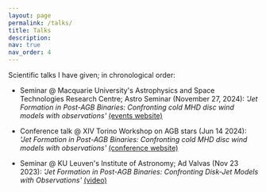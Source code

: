 ```yaml
---
layout: page
permalink: /talks/
title: Talks
description: 
nav: true
nav_order: 4
---
```


<style>
/* HTML/CSS pseudo-element after main body to add background image*/
body::after {
  content: "";
  background: url('../assets/img/cover_phd.jpg');
  background-size:cover;
  background-repeat:no-repeat;
  opacity: 0.3;
  background-position: 50% 0;
  top: 0;
  left: 0;
  bottom: 0;
  right: 0;
  position: absolute;
  z-index: -1;
}
</style>

Scientific talks I have given; in chronological order:

- Seminar @ Macquarie University's Astrophysics and Space Technologies Research Centre; Astro Seminar (November 27, 2024): *'Jet Formation in Post-AGB Binaries: Confronting cold MHD disc wind models with observations'* [(events website)](https://www.mq.edu.au/research/research-centres-groups-and-facilities/centres/astrophysics-and-space-technologies/news-and-events)

- Conference talk @ XIV Torino Workshop on AGB stars (Jun 14 2024): *'Jet Formation in Post-AGB Binaries: Confronting cold MHD disc wind models with observations'* [(conference website)](https://indico.ict.inaf.it/event/2523/overview)

- Seminar @ KU Leuven's Institute of Astronomy; Ad Valvas (Nov 23 2023): *'Jet Formation in Post-AGB Binaries: Confronting Disk-Jet Models with Observations'* [(video)](https://www.youtube.com/watch?v=iDzyLmfpW0Y)
